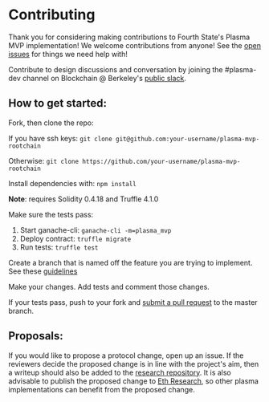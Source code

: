 # Contributing

Thank you for considering making contributions to Fourth State's Plasma MVP implementation! We welcome contributions from anyone! See the [open issues](https://github.com/FourthState/plasma-mvp-rootchain/issues) for things we need help with!

Contribute to design discussions and conversation by joining the #plasma-dev channel on Blockchain @ Berkeley's [public slack](https://www.berkeleyblockchain.slack.com/).

## How to get started:

Fork, then clone the repo:

If you have ssh keys:
``git clone git@github.com:your-username/plasma-mvp-rootchain``

Otherwise:
``git clone https://github.com/your-username/plasma-mvp-rootchain``

Install dependencies with:
``npm install``

**Note**: requires Solidity 0.4.18 and Truffle 4.1.0

Make sure the tests pass:
1. Start ganache-cli: ``ganache-cli -m=plasma_mvp``
2. Deploy contract: ``truffle migrate``
3. Run tests: ``truffle test``

Create a branch that is named off the feature you are trying to implement. See these [guidelines](https://nvie.com/posts/a-successful-git-branching-model/)

Make your changes. Add tests and comment those changes. 

If your tests pass, push to your fork and [submit a pull request](https://github.com/FourthState/plasma-mvp-rootchain/pulls) to the master branch. 


## Proposals:

If you would like to propose a protocol change, open up an issue. If the reviewers decide the proposed change is in line with the project's aim, then a writeup should also be added to the [research repository](https://github.com/FourthState/plasma-research). It is also advisable to publish the proposed change to [Eth Research](https://ethresear.ch/), so other plasma implementations can benefit from the proposed change. 

